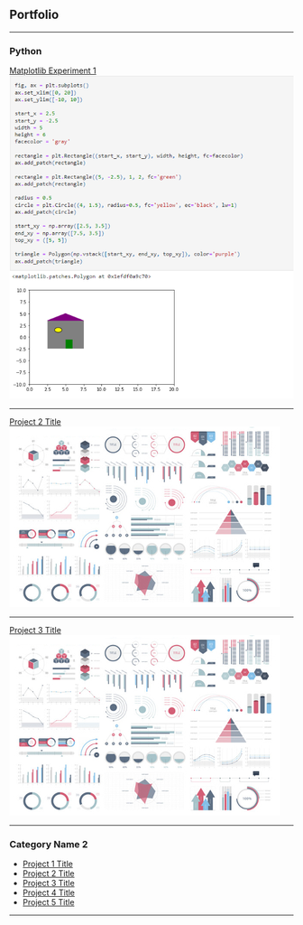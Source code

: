 ## Portfolio

---

### Python 

[Matplotlib Experiment 1](/matplotlib.html)
<img src="assets/images/houseVis.png?raw=true"/>

---
[Project 2 Title](/pdf/sample_presentation.pdf)
<img src="assets/images/dummy_thumbnail.jpg?raw=true"/>

---
[Project 3 Title](http://example.com/)
<img src="assets/images/dummy_thumbnail.jpg?raw=true"/>

---

### Category Name 2

- [Project 1 Title](http://example.com/)
- [Project 2 Title](http://example.com/)
- [Project 3 Title](http://example.com/)
- [Project 4 Title](http://example.com/)
- [Project 5 Title](http://example.com/)

---



